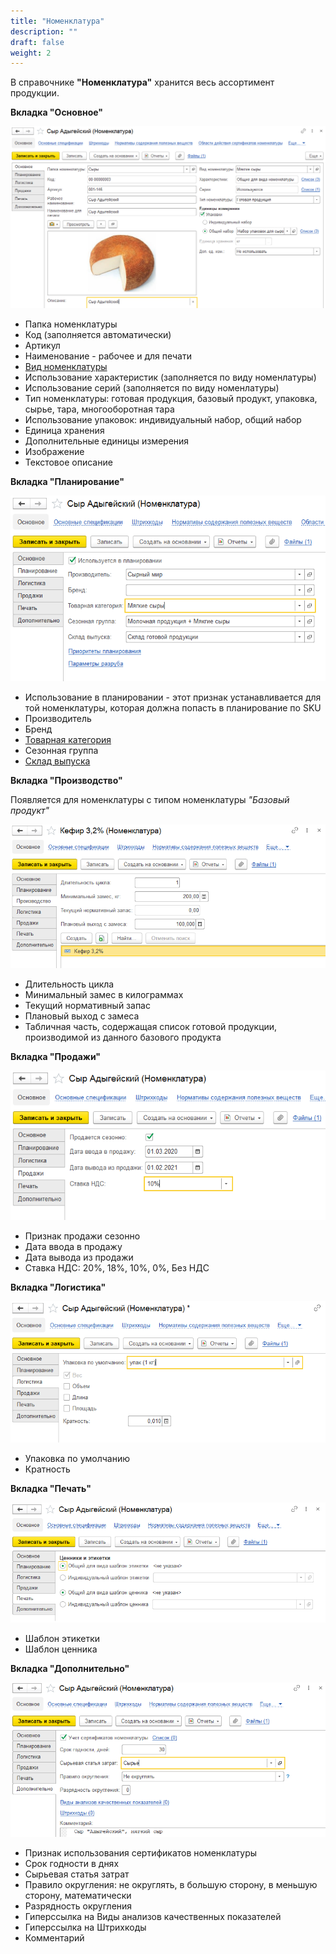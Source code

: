 ```yaml
---
title: "Номенклатура"
description: ""
draft: false
weight: 2
---
```


В справочнике **"Номенклатура"** хранится весь ассортимент продукции.

**Вкладка "Основное"**

![2020-05-28_1224](2020-05-28_1224.png)

- Папка номенклатуры
- Код (заполняется автоматически)
- Артикул
- Наименование - рабочее и для печати
- [Вид номенклатуры](http://konstanta-it.github.io/erp4food/commoninformation/KindOfNomenclature/)
- Использование характеристик (заполняется по виду номенлатуры)
- Использование серий  (заполняется по виду номенлатуры)
- Тип номенклатуры: готовая продукция, базовый продукт, упаковка, сырье, тара, многооборотная тара
- Использование упаковок: индивидуальный набор, общий набор
- Единица хранения
- Дополнительные единицы измерения
- Изображение
- Текстовое описание

**Вкладка "Планирование"**

![2020-05-28_1239](2020-05-28_1239.png)

- Использование в планировании - этот признак устанавливается для той номенклатуры, которая должна попасть в планирование по SKU
- Производитель
- Бренд
- [Товарная категория](http://konstanta-it.github.io/erp4food/commoninformation/РroductCategory/)
- Сезонная группа
- [Склад выпуска](http://konstanta-it.github.io/erp4food/commoninformation/Warehouse/)

**Вкладка "Производство"**

Появляется для номенклатуры с типом номенклатуры *"Базовый продукт"*

![2020-05-28_1251](2020-05-28_1251.png)

- Длительность цикла
- Минимальный замес в килограммах
- Текущий нормативный запас
- Плановый выход с замеса
- Табличная часть, содержащая список готовой продукции, производимой из данного базового продукта

**Вкладка "Продажи"**

![2020-05-28_1257](2020-05-28_1257.png)

- Признак продажи сезонно
- Дата ввода в продажу
- Дата вывода из продажи
- Ставка НДС: 20%, 18%, 10%, 0%, Без НДС

**Вкладка "Логистика"**

![2020-05-28_1306](2020-05-28_1306.png)

- Упаковка по умолчанию
- Кратность

**Вкладка "Печать"**

![2020-05-28_1300](2020-05-28_1300.png)

- Шаблон этикетки
- Шаблон ценника

**Вкладка "Дополнительно"**

![2020-05-28_1301](2020-05-28_1301.png)

- Признак использования сертификатов номенклатуры
- Срок годности в днях
- Сырьевая статья затрат
- Правило округления: не округлять, в большую сторону, в меньшую сторону, математически
- Разрядность округления
- Гиперссылка на Виды анализов качественных показателей
- Гиперссылка на Штрихкоды
- Комментарий
